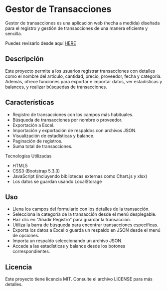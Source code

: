 # Gestor de Transacciones

Gestor de transacciones es una aplicación web (hecha a medida) diseñada para el registro y gestión de transacciones de una manera eficiente y sencilla.

Puedes revisarlo desde aquí <a href="https://lextrack.github.io/GestorResgistrosJS/" target="_blank">HERE</a>

## Descripción

Este proyecto permite a los usuarios registrar transacciones con detalles como el nombre del artículo, cantidad, precio, proveedor, fecha y categoría. Además, ofrece funciones para exportar e importar datos, ver estadísticas y balances, y realizar búsquedas de transacciones.

## Características

- Registro de transacciones con los campos más habituales.
- Búsqueda de transacciones por nombre o proveedor.
- Exportación a Excel.
- Importación y exportación de respaldos con archivos JSON.
- Visualización de estadísticas y balance.
- Paginación de registros.
- Suma total de transacciones.

Tecnologías Utilizadas

- HTML5
- CSS3 (Bootstrap 5.3.3)
- JavaScript (incluyendo bibliotecas externas como Chart.js y xlsx)
- Los datos se guardan usando LocalStorage

## Uso

- Llena los campos del formulario con los detalles de la transacción.
- Selecciona la categoría de la transacción desde el menú desplegable.
- Haz clic en "Añadir Registro" para guardar la transacción.
- Utiliza la barra de búsqueda para encontrar transacciones específicas.
- Exporta los datos a Excel o guarda un respaldo en JSON desde el menú de opciones.
- Importa un respaldo seleccionando un archivo JSON.
- Accede a las estadísticas y balance desde los botones correspondientes.

## Licencia

Este proyecto tiene licencia MIT. Consulte el archivo LICENSE para más detalles.

